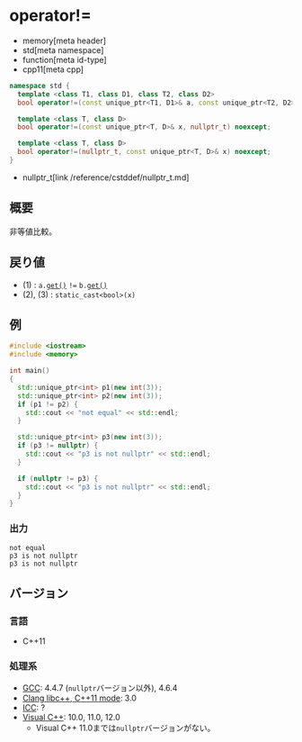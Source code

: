 # operator!=
* memory[meta header]
* std[meta namespace]
* function[meta id-type]
* cpp11[meta cpp]

```cpp
namespace std {
  template <class T1, class D1, class T2, class D2>
  bool operator!=(const unique_ptr<T1, D1>& a, const unique_ptr<T2, D2>& b); // (1)

  template <class T, class D>
  bool operator!=(const unique_ptr<T, D>& x, nullptr_t) noexcept;            // (2)

  template <class T, class D>
  bool operator!=(nullptr_t, const unique_ptr<T, D>& x) noexcept;            // (3)
}
```
* nullptr_t[link /reference/cstddef/nullptr_t.md]

## 概要
非等値比較。


## 戻り値
- (1) : `a.`[`get()`](get.md) `!=` `b.`[`get()`](get.md)
- (2), (3) : `static_cast<bool>(x)`


## 例
```cpp
#include <iostream>
#include <memory>

int main()
{
  std::unique_ptr<int> p1(new int(3));
  std::unique_ptr<int> p2(new int(3));
  if (p1 != p2) {
    std::cout << "not equal" << std::endl;
  }

  std::unique_ptr<int> p3(new int(3));
  if (p3 != nullptr) {
    std::cout << "p3 is not nullptr" << std::endl;
  }

  if (nullptr != p3) {
    std::cout << "p3 is not nullptr" << std::endl;
  }
}
```

### 出力
```
not equal
p3 is not nullptr
p3 is not nullptr
```

## バージョン
### 言語
- C++11

### 処理系
- [GCC](/implementation.md#gcc): 4.4.7 (`nullptr`バージョン以外), 4.6.4
- [Clang libc++, C++11 mode](/implementation.md#clang): 3.0
- [ICC](/implementation.md#icc): ?
- [Visual C++](/implementation.md#visual_cpp): 10.0, 11.0, 12.0
	- Visual C++ 11.0までは`nullptr`バージョンがない。
